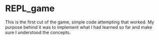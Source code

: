 # REPL_game

This is the first cut of the game, simple code attempting that worked. 
My purpose behind it was to implement what I had learned so far and make sure I understood the concepts.
